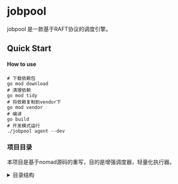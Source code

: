 jobpool
===
jobpool 是一款基于RAFT协议的调度引擎。

Quick Start
---
#### How to use

```shell script
# 下载依赖包
go mod download
# 清理依赖
go mod tidy
# 将依赖复制到vendor下
go mod vendor
# 编译
go build
# 开发模式运行
./jobpool agent --dev

```

### 项目目录

本项目是基于nomad源码的重写，目的是增强调度器，轻量化执行器。

<details>
<summary>目录结构</summary>
<pre>
<code>
├── client 客户端
│   ├── config/ 配置
│   ├── structs/ 业务实体
│   ├── client 客户端逻辑
│   ├── servers/ 服务端管理器
│   ├── stats/ 状态逻辑
│   ├── heartbeat 心跳维持逻辑
│   ├── state/ 客户端持久化（不需要一致性存储的部分）
├── command 命令行（系统入口）
│   ├── agent/ 代理
│   │   ├── http Rest服务端
│   │   ├── http_router 路由（新服务地址需要在此注册）
│   │   ├── XXX_endpoint 接口层（处理参数和返回）
│   ├── conf/ 配置
│   ├── client/ Rest客户端（构建请求）
│   ├── constant/ 命令行相关常量
│   ├── model/ http查询参数相关实体
│   ├── commands 命令行注册工厂
│   ├── XXX_command 业务模块命令行
├── core 核心部件及服务端
│   ├── fsm 有限状态机（用于raftApply）
│   ├── server 服务端逻辑
│   ├── constant/ 系统常量
│   ├── dto/ 请求响应实体
│   ├── XXX_service 各模块业务逻辑层
│   ├── state/
│   │   ├── XXX_store 各模块持久化层
│   │   ├── paginator 分页组件
│   │   ├── schema 表信息（新表需要在此注册）
│   ├── structs/ 业务实体
│   ├── scheduler/ 周期调度相关
├── helper 帮助类
│   ├── boltdd
│   ├── codec
│   ├── log
</code>
</pre>
</details>
